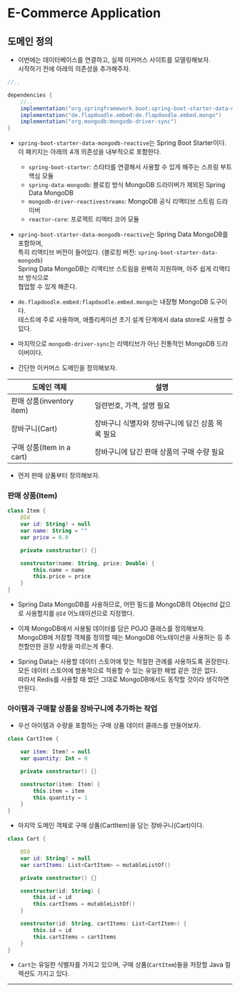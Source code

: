 # E-Commerce Application

<h2>도메인 정의</h2>

- 이번에는 데이터베이스를 연결하고, 실제 이커머스 사이트를 모델링해보자.  
  시작하기 전에 아래의 의존성을 추가해주자.

```gradle
//..

dependencies {
    //..
    implementation("org.springframework.boot:spring-boot-starter-data-mongodb-reactive")
    implementation("de.flapdoodle.embed:de.flapdoodle.embed.mongo")
    implementation("org.mongodb:mongodb-driver-sync")
}
```

- `spring-boot-starter-data-mongodb-reactive`는 Spring Boot Starter이다.  
  이 패키지는 아래의 4개 의존성을 내부적으로 포함한다.

  - `spring-boot-starter`: 스타터를 연결해서 사용할 수 있게 해주는 스프링 부트 핵심 모듈
  - `spring-data-mongodb`: 블로킹 방식 MongoDB 드라이버가 제외된 Spring Data MongoDB
  - `mongodb-driver-reactivestreams`: MongoDB 공식 리액티브 스트림 드라이버
  - `reactor-core`: 프로젝트 리액터 코어 모듈

- `spring-boot-starter-data-mongodb-reactive`는 Spring Data MongoDB를 포함하며,  
  특히 리액티브 버전이 들어있다. (블로킹 버전: `spring-boot-starter-data-mongodb`)  
  Spring Data MongoDB는 리액티브 스트림을 완벽히 지원하며, 아주 쉽게 리액티브 방식으로  
  협업할 수 있게 해준다.

- `de.flapdoodle.embed:flapdoodle.embed.mongo`는 내장형 MongoDB 도구이다.  
  테스트에 주로 사용하며, 애플리케이션 초기 설계 단계에서 data store로 사용할 수 있다.

- 마지막으로 `mongodb-driver-sync`는 리액티브가 아닌 전통적인 MongoDB 드라이버이다.

- 간단한 이커머스 도메인을 정의해보자.

| 도메인 객체               | 설명                                             |
| ------------------------- | ------------------------------------------------ |
| 판매 상품(inventory item) | 일련번호, 가격, 설명 필요                        |
| 장바구니(Cart)            | 장바구니 식별자와 장바구니에 담긴 상품 목록 필요 |
| 구매 상품(Item in a cart) | 장바구니에 담긴 판매 상품의 구매 수량 필요       |

- 먼저 판매 상품부터 정의해보자.

<h3>판매 상품(Item)</h3>

```kt
class Item {
    @Id
    var id: String? = null
    var name: String = ""
    var price = 0.0

    private constructor() {}

    constructor(name: String, price: Double) {
        this.name = name
        this.price = price
    }
}
```

- Spring Data MongoDB를 사용하므로, 어떤 필드를 MongoDB의 ObjectId 값으로 사용할지를 `@Id` 어노테이션으로 지정했다.

- 이제 MongoDB에서 사용될 데이터를 담은 POJO 클래스를 정의해보자.  
  MongoDB에 저장할 객체를 정의할 때는 MongoDB 어노테이션을 사용하는 등 추천할만한 권장 사항을 따르는게 좋다.

- Spring Data는 사용할 데이터 스토어에 맞는 적절한 관례를 사용하도록 권장한다.  
  모든 데이터 스토어에 범용적으로 적용할 수 있는 유일한 해법 같은 것은 없다.  
  따라서 Redis를 사용할 때 썼던 그대로 MongoDB에서도 동작할 것이라 생각하면 안된다.

<h3>아이템과 구매할 상품을 장바구니에 추가하는 작업</h3>

- 우선 아이템과 수량을 포함하는 구매 상품 데이터 클래스를 만들어보자.

```kt
class CartItem {

    var item: Item? = null
    var quantity: Int = 0

    private constructor() {}

    constructor(item: Item) {
        this.item = item
        this.quantity = 1
    }
}
```

- 마지막 도메인 객체로 구매 상품(CartItem)을 담는 장바구니(Cart)이다.

```kt
class Cart {

    @Id
    var id: String? = null
    var cartItems: List<CartItem> = mutableListOf()

    private constructor() {}

    constructor(id: String) {
        this.id = id
        this.cartItems = mutableListOf()
    }

    constructor(id: String, cartItems: List<CartItem>) {
        this.id = id
        this.cartItems = cartItems
    }
}
```

- `Cart`는 유일한 식별자를 가지고 있으며, 구매 상품(`CartItem`)들을 저장할 Java 컬렉션도 가지고 있다.

<hr/>
